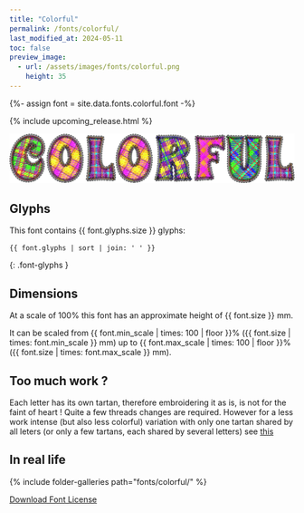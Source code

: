 ```yaml
---
title: "Colorful"
permalink: /fonts/colorful/
last_modified_at: 2024-05-11
toc: false
preview_image:
  - url: /assets/images/fonts/colorful.png
    height: 35
---
```

{%- assign font = site.data.fonts.colorful.font -%}

{% include upcoming_release.html %} 

![colorful](/assets/images/fonts/colorful.png)

## Glyphs

This font contains  {{ font.glyphs.size }} glyphs:

```
{{ font.glyphs | sort | join: ' ' }}
```
{: .font-glyphs }

## Dimensions

At a scale of 100% this font has an approximate height of {{ font.size }} mm. 

It can be scaled from {{ font.min_scale | times: 100 | floor }}% ({{ font.size | times: font.min_scale }} mm)
up to {{ font.max_scale | times: 100 | floor }}% ({{ font.size | times: font.max_scale }} mm).

## Too much work ?
Each letter has its own tartan, therefore embroidering it as is, is not for the faint of heart ! Quite a few threads changes are required. However for a less work intense (but also less colorful) variation with only one tartan shared by all leters (or only a few tartans, each shared by several letters) see [this](https://inkstitch.org//fr/tutorials/make_tartan_font_easier/) 



## In real life

{% include folder-galleries path="fonts/colorful/" %}



[Download Font License](https://github.com/inkstitch/inkstitch/tree/main/fonts/colorful/LICENSE)
